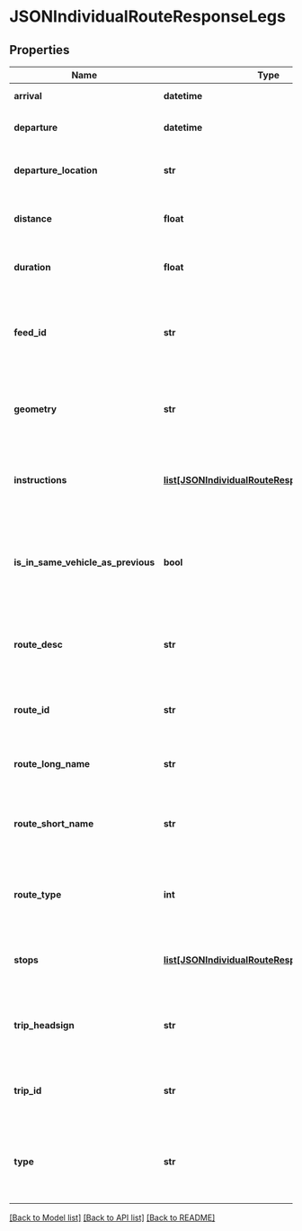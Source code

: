 # JSONIndividualRouteResponseLegs

## Properties
Name | Type | Description | Notes
------------ | ------------- | ------------- | -------------
**arrival** | **datetime** | Arrival date and time | [optional] 
**departure** | **datetime** | Departure date and time | [optional] 
**departure_location** | **str** | The departure location of the leg. | [optional] 
**distance** | **float** | The distance for the leg in metres. | [optional] 
**duration** | **float** | The duration for the leg in seconds. | [optional] 
**feed_id** | **str** | The feed ID this public transport leg based its information from. | [optional] 
**geometry** | **str** | The geometry of the leg. This is an encoded polyline. | [optional] 
**instructions** | [**list[JSONIndividualRouteResponseInstructions]**](JSONIndividualRouteResponseInstructions.md) | List containing the specific steps the segment consists of. | [optional] 
**is_in_same_vehicle_as_previous** | **bool** | Whether the legs continues in the same vehicle as the previous one. | [optional] 
**route_desc** | **str** | The route description of the leg (if provided in the GTFS data set). | [optional] 
**route_id** | **str** | The route ID of this public transport leg. | [optional] 
**route_long_name** | **str** | The public transport route name of the leg. | [optional] 
**route_short_name** | **str** | The public transport route name (short version) of the leg. | [optional] 
**route_type** | **int** | The route type of the leg (if provided in the GTFS data set). | [optional] 
**stops** | [**list[JSONIndividualRouteResponseStops]**](JSONIndividualRouteResponseStops.md) | List containing the stops the along the leg. | [optional] 
**trip_headsign** | **str** | The headsign of the public transport vehicle of the leg. | [optional] 
**trip_id** | **str** | The trip ID of this public transport leg. | [optional] 
**type** | **str** | The type of the leg, possible values are currently &#x27;walk&#x27; and &#x27;pt&#x27;. | [optional] 

[[Back to Model list]](../README.md#documentation_for_models) [[Back to API list]](../README.md#documentation_for_api_endpoints) [[Back to README]](../README.md)

